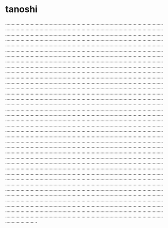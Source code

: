 # tanoshi
.....................................................................................................................................................................................................................................................................................................................................................................................................................................................................................................................................................................................................................................................................................................................................................................................................................................................................................................................................................................................................................................................................................................................................................................................................................................................................................................................................................................................................................................................................................................................................................................................................................................................................................................................................................................................................................................................................................................................................................................................................................................................................................................................................................................................................................................................................................................................................................................................................................................................................................................................................................................................................................................................................................................................................................................................................................................................................................................................................................................................................................................................................................................................................................................................................................................................................................................................................................................................................................................................................................................................................................................................................................................................................................................................................................................................................................................................................................................................................................................................................................................................................................................................................................................................................................................................................................................................................................................................................................................................................................................................................................................................................................................................................................................................................................................................................